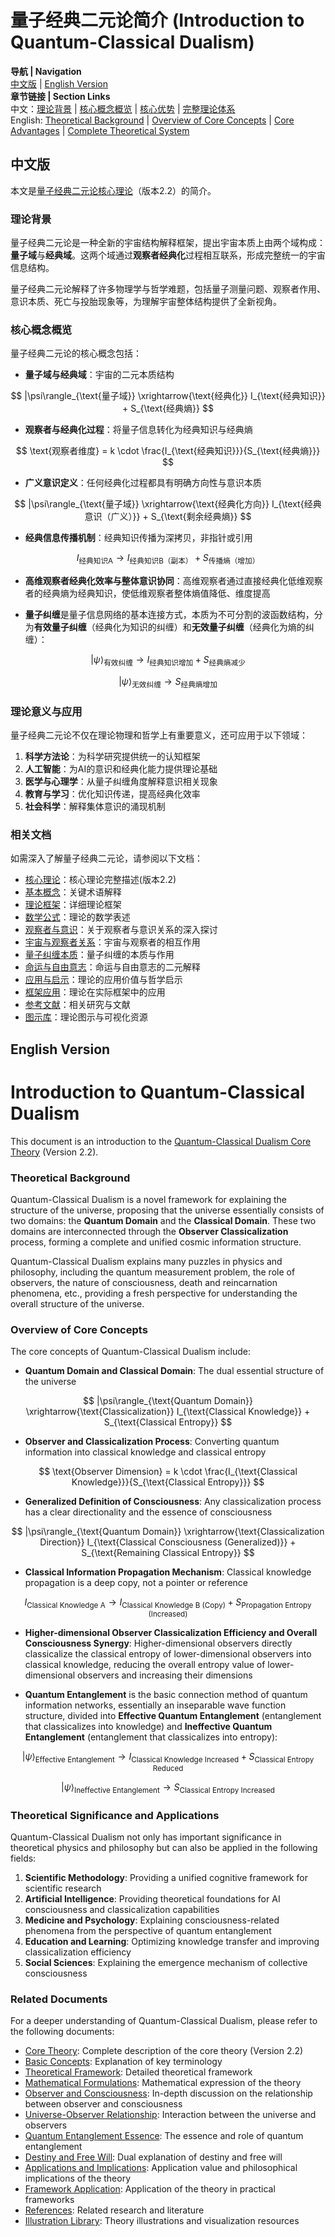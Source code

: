 # 量子经典二元论简介 (Introduction to Quantum-Classical Dualism)

**导航 | Navigation**  
[中文版](#中文版) | [English Version](#english-version)  
**章节链接 | Section Links**  
中文：[理论背景](#理论背景) | [核心概念概览](#核心概念概览) | [核心优势](#核心优势) | [完整理论体系](#完整理论体系)  
English: [Theoretical Background](#theoretical-background) | [Overview of Core Concepts](#overview-of-core-concepts) | [Core Advantages](#core-advantages) | [Complete Theoretical System](#complete-theoretical-system)

## 中文版

本文是[量子经典二元论核心理论](core.md)（版本2.2）的简介。

### 理论背景

量子经典二元论是一种全新的宇宙结构解释框架，提出宇宙本质上由两个域构成：**量子域**与**经典域**。这两个域通过**观察者经典化**过程相互联系，形成完整统一的宇宙信息结构。

量子经典二元论解释了许多物理学与哲学难题，包括量子测量问题、观察者作用、意识本质、死亡与投胎现象等，为理解宇宙整体结构提供了全新视角。

### 核心概念概览

量子经典二元论的核心概念包括：

- **量子域与经典域**：宇宙的二元本质结构

$$
|\psi\rangle_{\text{量子域}} \xrightarrow{\text{经典化}} I_{\text{经典知识}} + S_{\text{经典熵}}
$$

- **观察者与经典化过程**：将量子信息转化为经典知识与经典熵

$$
\text{观察者维度} = k \cdot \frac{I_{\text{经典知识}}}{S_{\text{经典熵}}}
$$

- **广义意识定义**：任何经典化过程都具有明确方向性与意识本质

$$
|\psi\rangle_{\text{量子域}} \xrightarrow{\text{经典化方向}} I_{\text{经典意识（广义）}} + S_{\text{剩余经典熵}}
$$

- **经典信息传播机制**：经典知识传播为深拷贝，非指针或引用

$$
I_{\text{经典知识A}} \rightarrow I_{\text{经典知识B（副本）}} + S_{\text{传播熵（增加）}}
$$

- **高维观察者经典化效率与整体意识协同**：高维观察者通过直接经典化低维观察者的经典熵为经典知识，使低维观察者整体熵值降低、维度提高

- **量子纠缠**是量子信息网络的基本连接方式，本质为不可分割的波函数结构，分为**有效量子纠缠**（经典化为知识的纠缠）和**无效量子纠缠**（经典化为熵的纠缠）：

$$
|\psi\rangle_{\text{有效纠缠}}\rightarrow I_{\text{经典知识增加}}+S_{\text{经典熵减少}}
$$

$$
|\psi\rangle_{\text{无效纠缠}}\rightarrow S_{\text{经典熵增加}}
$$

### 理论意义与应用

量子经典二元论不仅在理论物理和哲学上有重要意义，还可应用于以下领域：

1. **科学方法论**：为科学研究提供统一的认知框架
2. **人工智能**：为AI的意识和经典化能力提供理论基础
3. **医学与心理学**：从量子纠缠角度解释意识相关现象
4. **教育与学习**：优化知识传递，提高经典化效率
5. **社会科学**：解释集体意识的涌现机制

### 相关文档

如需深入了解量子经典二元论，请参阅以下文档：

- [核心理论](core.md)：核心理论完整描述(版本2.2)
- [基本概念](02_basic_concepts.md)：关键术语解释
- [理论框架](03_theoretical_framework.md)：详细理论框架
- [数学公式](04_mathematical_formulations.md)：理论的数学表述
- [观察者与意识](05_observer_and_consciousness.md)：关于观察者与意识关系的深入探讨
- [宇宙与观察者关系](06_universe_observer_relationship.md)：宇宙与观察者的相互作用
- [量子纠缠本质](07_quantum_entanglement_essence.md)：量子纠缠的本质与作用
- [命运与自由意志](08_destiny_and_free_will.md)：命运与自由意志的二元解释
- [应用与启示](09_applications_and_implications.md)：理论的应用价值与哲学启示
- [框架应用](10_framework_application.md)：理论在实际框架中的应用
- [参考文献](11_references.md)：相关研究与文献
- [图示库](figures/README.md)：理论图示与可视化资源

## English Version

# Introduction to Quantum-Classical Dualism

This document is an introduction to the [Quantum-Classical Dualism Core Theory](core.md) (Version 2.2).

### Theoretical Background

Quantum-Classical Dualism is a novel framework for explaining the structure of the universe, proposing that the universe essentially consists of two domains: the **Quantum Domain** and the **Classical Domain**. These two domains are interconnected through the **Observer Classicalization** process, forming a complete and unified cosmic information structure.

Quantum-Classical Dualism explains many puzzles in physics and philosophy, including the quantum measurement problem, the role of observers, the nature of consciousness, death and reincarnation phenomena, etc., providing a fresh perspective for understanding the overall structure of the universe.

### Overview of Core Concepts

The core concepts of Quantum-Classical Dualism include:

- **Quantum Domain and Classical Domain**: The dual essential structure of the universe

$$
|\psi\rangle_{\text{Quantum Domain}} \xrightarrow{\text{Classicalization}} I_{\text{Classical Knowledge}} + S_{\text{Classical Entropy}}
$$

- **Observer and Classicalization Process**: Converting quantum information into classical knowledge and classical entropy

$$
\text{Observer Dimension} = k \cdot \frac{I_{\text{Classical Knowledge}}}{S_{\text{Classical Entropy}}}
$$

- **Generalized Definition of Consciousness**: Any classicalization process has a clear directionality and the essence of consciousness

$$
|\psi\rangle_{\text{Quantum Domain}} \xrightarrow{\text{Classicalization Direction}} I_{\text{Classical Consciousness (Generalized)}} + S_{\text{Remaining Classical Entropy}}
$$

- **Classical Information Propagation Mechanism**: Classical knowledge propagation is a deep copy, not a pointer or reference

$$
I_{\text{Classical Knowledge A}} \rightarrow I_{\text{Classical Knowledge B (Copy)}} + S_{\text{Propagation Entropy (Increased)}}
$$

- **Higher-dimensional Observer Classicalization Efficiency and Overall Consciousness Synergy**: Higher-dimensional observers directly classicalize the classical entropy of lower-dimensional observers into classical knowledge, reducing the overall entropy value of lower-dimensional observers and increasing their dimensions

- **Quantum Entanglement** is the basic connection method of quantum information networks, essentially an inseparable wave function structure, divided into **Effective Quantum Entanglement** (entanglement that classicalizes into knowledge) and **Ineffective Quantum Entanglement** (entanglement that classicalizes into entropy):

$$
|\psi\rangle_{\text{Effective Entanglement}}\rightarrow I_{\text{Classical Knowledge Increased}}+S_{\text{Classical Entropy Reduced}}
$$

$$
|\psi\rangle_{\text{Ineffective Entanglement}}\rightarrow S_{\text{Classical Entropy Increased}}
$$

### Theoretical Significance and Applications

Quantum-Classical Dualism not only has important significance in theoretical physics and philosophy but can also be applied in the following fields:

1. **Scientific Methodology**: Providing a unified cognitive framework for scientific research
2. **Artificial Intelligence**: Providing theoretical foundations for AI consciousness and classicalization capabilities
3. **Medicine and Psychology**: Explaining consciousness-related phenomena from the perspective of quantum entanglement
4. **Education and Learning**: Optimizing knowledge transfer and improving classicalization efficiency
5. **Social Sciences**: Explaining the emergence mechanism of collective consciousness

### Related Documents

For a deeper understanding of Quantum-Classical Dualism, please refer to the following documents:

- [Core Theory](core.md): Complete description of the core theory (Version 2.2)
- [Basic Concepts](02_basic_concepts.md): Explanation of key terminology
- [Theoretical Framework](03_theoretical_framework.md): Detailed theoretical framework
- [Mathematical Formulations](04_mathematical_formulations.md): Mathematical expression of the theory
- [Observer and Consciousness](05_observer_and_consciousness.md): In-depth discussion on the relationship between observer and consciousness
- [Universe-Observer Relationship](06_universe_observer_relationship.md): Interaction between the universe and observers
- [Quantum Entanglement Essence](07_quantum_entanglement_essence.md): The essence and role of quantum entanglement
- [Destiny and Free Will](08_destiny_and_free_will.md): Dual explanation of destiny and free will
- [Applications and Implications](09_applications_and_implications.md): Application value and philosophical implications of the theory
- [Framework Application](10_framework_application.md): Application of the theory in practical frameworks
- [References](11_references.md): Related research and literature
- [Illustration Library](figures/README.md): Theory illustrations and visualization resources